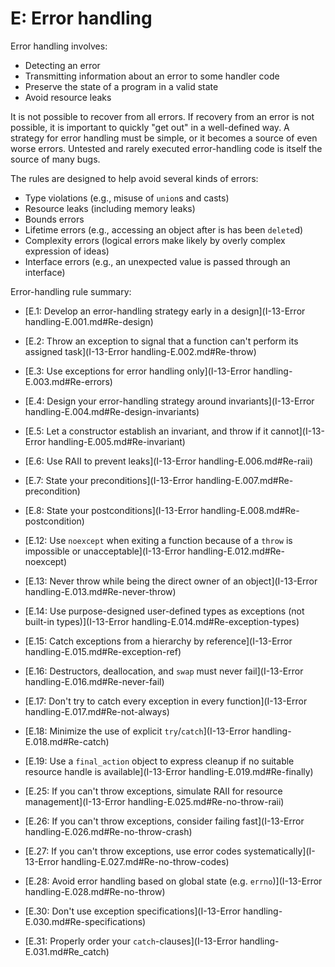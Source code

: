 # <a name="S-errors"></a>E: Error handling

Error handling involves:

* Detecting an error
* Transmitting information about an error to some handler code
* Preserve the state of a program in a valid state
* Avoid resource leaks

It is not possible to recover from all errors. If recovery from an error is not possible, it is important to quickly "get out" in a well-defined way. A strategy for error handling must be simple, or it becomes a source of even worse errors.  Untested and rarely executed error-handling code is itself the source of many bugs.

The rules are designed to help avoid several kinds of errors:

* Type violations (e.g., misuse of `union`s and casts)
* Resource leaks (including memory leaks)
* Bounds errors
* Lifetime errors (e.g., accessing an object after is has been `delete`d)
* Complexity errors (logical errors make likely by overly complex expression of ideas)
* Interface errors (e.g., an unexpected value is passed through an interface)

Error-handling rule summary:

* [E.1: Develop an error-handling strategy early in a design](I-13-Error handling-E.001.md#Re-design)
* [E.2: Throw an exception to signal that a function can't perform its assigned task](I-13-Error handling-E.002.md#Re-throw)
* [E.3: Use exceptions for error handling only](I-13-Error handling-E.003.md#Re-errors)
* [E.4: Design your error-handling strategy around invariants](I-13-Error handling-E.004.md#Re-design-invariants)
* [E.5: Let a constructor establish an invariant, and throw if it cannot](I-13-Error handling-E.005.md#Re-invariant)
* [E.6: Use RAII to prevent leaks](I-13-Error handling-E.006.md#Re-raii)
* [E.7: State your preconditions](I-13-Error handling-E.007.md#Re-precondition)
* [E.8: State your postconditions](I-13-Error handling-E.008.md#Re-postcondition)

* [E.12: Use `noexcept` when exiting a function because of a `throw` is impossible or unacceptable](I-13-Error handling-E.012.md#Re-noexcept)
* [E.13: Never throw while being the direct owner of an object](I-13-Error handling-E.013.md#Re-never-throw)
* [E.14: Use purpose-designed user-defined types as exceptions (not built-in types)](I-13-Error handling-E.014.md#Re-exception-types)
* [E.15: Catch exceptions from a hierarchy by reference](I-13-Error handling-E.015.md#Re-exception-ref)
* [E.16: Destructors, deallocation, and `swap` must never fail](I-13-Error handling-E.016.md#Re-never-fail)
* [E.17: Don't try to catch every exception in every function](I-13-Error handling-E.017.md#Re-not-always)
* [E.18: Minimize the use of explicit `try`/`catch`](I-13-Error handling-E.018.md#Re-catch)
* [E.19: Use a `final_action` object to express cleanup if no suitable resource handle is available](I-13-Error handling-E.019.md#Re-finally)

* [E.25: If you can't throw exceptions, simulate RAII for resource management](I-13-Error handling-E.025.md#Re-no-throw-raii)
* [E.26: If you can't throw exceptions, consider failing fast](I-13-Error handling-E.026.md#Re-no-throw-crash)
* [E.27: If you can't throw exceptions, use error codes systematically](I-13-Error handling-E.027.md#Re-no-throw-codes)
* [E.28: Avoid error handling based on global state (e.g. `errno`)](I-13-Error handling-E.028.md#Re-no-throw)

* [E.30: Don't use exception specifications](I-13-Error handling-E.030.md#Re-specifications)
* [E.31: Properly order your `catch`-clauses](I-13-Error handling-E.031.md#Re_catch)


